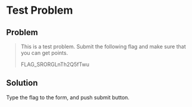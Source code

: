 # Test Problem
## Problem
> This is a test problem. Submit the following flag and make sure that you can get points.
>
> FLAG_SRORGLnTh2Q5fTwu

## Solution
Type the flag to the form, and push submit button.
